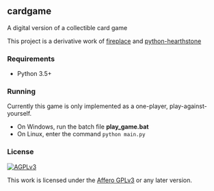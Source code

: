 ## cardgame

A digital version of a collectible card game

This project is a derivative work of [fireplace](https://github.com/jleclanche/fireplace) and [python-hearthstone](https://github.com/HearthSim/python-hearthstone)

### Requirements
* Python 3.5+

### Running
Currently this game is only implemented as a one-player, play-against-yourself.
* On Windows, run the batch file **play_game.bat**
* On Linux, enter the command ```python main.py```

### License

[![AGPLv3](https://www.gnu.org/graphics/agplv3-88x31.png)](http://choosealicense.com/licenses/agpl-3.0/)

This work is licensed under the [Affero GPLv3](https://www.gnu.org/licenses/agpl-3.0.en.html) or any later version.

